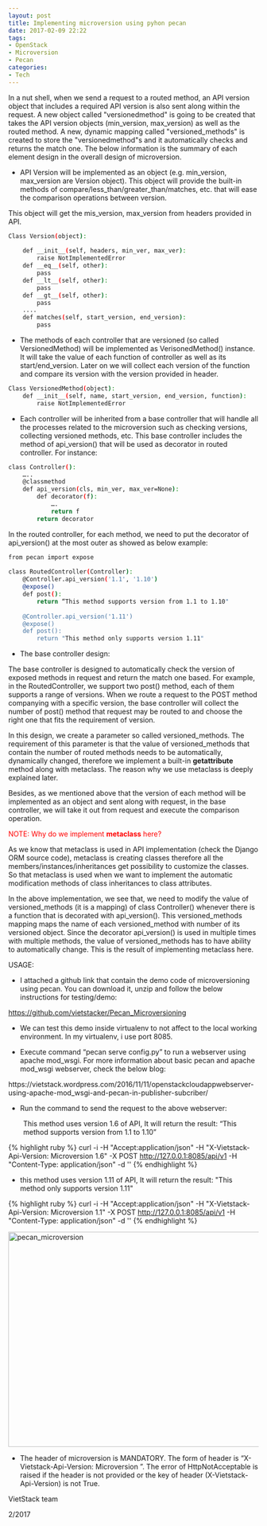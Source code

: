 ```yaml
---
layout: post
title: Implementing microversion using pyhon pecan
date: 2017-02-09 22:22
tags:
- OpenStack
- Microversion
- Pecan
categories:
- Tech
---
```


In a nut shell, when we send a request to a routed method, an API version object that includes a required API version is also sent along within the request. A new object called "versionedmethod" is going to be created that takes the API version objects (min_version, max_version) as well as the routed method. A new, dynamic mapping called "versioned_methods" is created to store the "versionedmethod"s and it automatically checks and returns the match one. The below information is the summary of each element design in the overall design of microversion.

<ul>
<li>API Version will be implemented as an object (e.g. min_version, max_version are Version object). This object will provide the built-in methods of compare/less_than/greater_than/matches, etc. that will ease the comparison operations between version.</li>
</ul>

This object will get the mis_version, max_version from headers provided in API.

```sh
Class Version(object):
 
    def __init__(self, headers, min_ver, max_ver):
        raise NotImplementedError
    def __eq__(self, other):
        pass
    def __lt__(self, other):
        pass
    def __gt__(self, other):
        pass
    ....
    def matches(self, start_version, end_version):
        pass
```

<ul>
<li>The methods of each controller that are versioned (so called VersionedMethod) will be implemented as VerisonedMethod() instance. It will take the value of each function of controller as well as its start/end_version. Later on we will collect each version of the function and compare its version with the version provided in header.</li>
</ul>

```sh
Class VersionedMethod(object):
    def __init__(self, name, start_version, end_version, function):
        raise NotImplementedError
```

<ul>
<li>Each controller will be inherited from a base controller that will handle all the processes related to the microversion such as checking versions, collecting versioned methods, etc. This base controller includes the method of api_version() that will be used as decorator in routed controller. For instance:</li>
</ul>

```sh
class Controller():
    …..
    @classmethod
    def api_version(cls, min_ver, max_ver=None):
        def decorator(f):
            ….
            return f
        return decorator
```

In the routed controller, for each method, we need to put the decorator of api_version() at the most outer as showed as below example:

```sh
from pecan import expose
 
class RoutedController(Controller):
    @Controller.api_version('1.1', '1.10')
    @expose()
    def post():
        return “This method supports version from 1.1 to 1.10"
 
    @Controller.api_version('1.11')
    @expose()
    def post():
        return "This method only supports version 1.11"

```

<ul>
<li>The base controller design:</li>
</ul>

The base controller is designed to automatically check the version of exposed methods in request and return the match one based. For example, in the RoutedController, we support two post() method, each of them supports a range of versions. When we route a request to the POST method companying with a specific version, the base controller will collect the number of post() method that request may be routed to and choose the right one that fits the requirement of version.

In this design, we create a parameter so called versioned_methods. The requirement of this parameter is that the value of versioned_methods that contain the number of routed methods needs to be automatically, dynamically changed, therefore we implement a built-in <strong>getattribute</strong> method along with metaclass. The reason why we use metaclass is deeply explained later.

Besides, as we mentioned above that the version of each method will be implemented as an object and sent along with request, in the base controller, we will take it out from request and execute the comparison operation.

<span style="color:#ff0000;">NOTE: Why do we implement <strong>metaclass</strong> here?</span>

As we know that metaclass is used in API implementation (check the Django ORM source code), metaclass is creating classes therefore all the members/instances/inheritances get possibility to customize the classes. So that metaclass is used when we want to implement the automatic modification methods of class inheritances to class attributes.

In the above implementation, we see that, we need to modify the value of versioned_methods (it is a mapping) of class Controller() whenever there is a function that is decorated with api_version(). This versioned_methods mapping maps the name of each versioned_method with number of its versioned object. Since the decorator api_version() is used in multiple times with multiple methods, the value of versioned_methods has to have ability to automatically change. This is the result of implementing metaclass here.

USAGE:

<ul>
<li>I attached a github link that contain the demo code of microversioning using pecan. You can download it, unzip and follow the below instructions for testing/demo:</li>
</ul>

https://github.com/vietstacker/Pecan_Microversioning

<ul>
<li>We can test this demo inside virtualenv to not affect to the local working environment. In my virtualenv, i use port 8085.</p></li>
<li><p>Execute command “pecan serve config.py” to run a webserver using apache mod_wsgi. For more information about basic pecan and apache mod_wsgi webserver, check the below blog:</p></li>
</ul>

<p>https://vietstack.wordpress.com/2016/11/11/openstackcloudappwebserver-using-apache-mod_wsgi-and-pecan-in-publisher-subcriber/

<ul>
<li>Run the command to send the request to the above webserver:</li>
</ul>

<p style="padding-left:30px;">This method uses version 1.6 of API, It will return the result: “This method supports version from 1.1 to 1.10”</p>

{% highlight ruby %}
curl -i -H "Accept:application/json" -H "X-Vietstack-Api-Version: Microversion 1.6" -X POST http://127.0.0.1:8085/api/v1 -H "Content-Type: application/json" -d ''
{% endhighlight %}

- this method uses version 1.11 of API, It will return the result: "This method only supports version 1.11"

{% highlight ruby %}
curl -i -H "Accept:application/json" -H "X-Vietstack-Api-Version: Microversion 1.1" -X POST http://127.0.0.1:8085/api/v1 -H "Content-Type: application/json" -d ''
{% endhighlight %}

<img class="alignnone size-full wp-image-1134" src="https://vietstack.files.wordpress.com/2017/02/pecan_microversion.png" alt="pecan_microversion" width="1024" height="432" />

<ul>
<li>The header of microversion is MANDATORY. The form of header is “X-Vietstack-Api-Version: Microversion ”. The error of HttpNotAcceptable is raised if the header is not provided or the key of header (X-Vietstack-Api-Version) is not True.</li>
</ul>

VietStack team

2/2017
